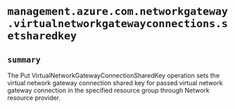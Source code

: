 # `management.azure.com.networkgateway.virtualnetworkgatewayconnections.setsharedkey`

## `summary`
The Put VirtualNetworkGatewayConnectionSharedKey operation sets the virtual network gateway connection shared key for passed virtual network gateway connection in the specified resource group through Network resource provider.


